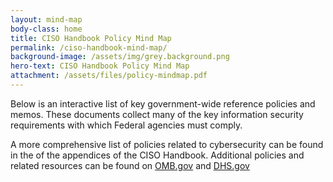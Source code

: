 ```yaml
---
layout: mind-map
body-class: home
title: CISO Handbook Policy Mind Map
permalink: /ciso-handbook-mind-map/
background-image: /assets/img/grey.background.png
hero-text: CISO Handbook Policy Mind Map
attachment: /assets/files/policy-mindmap.pdf
---
```

Below is an interactive list of key government-wide reference policies and memos. These documents collect many of the key information security requirements with which Federal agencies must comply.

A more comprehensive list of policies related to cybersecurity can be found in the of the appendices of the CISO Handbook.
Additional policies and related resources can be found on <a href="https://omb.gov">OMB.gov</a> and
<a href="http://dhs.gov">DHS.gov</a>
